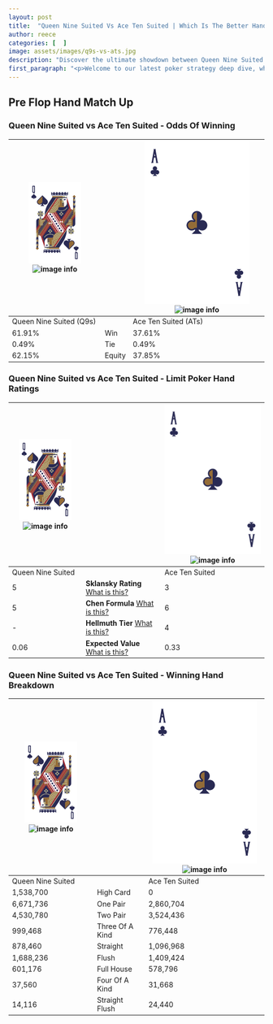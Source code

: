 ```yaml
---
layout: post
title:  "Queen Nine Suited Vs Ace Ten Suited | Which Is The Better Hand In Poker? A Complete Guide"
author: reece
categories: [  ]
image: assets/images/q9s-vs-ats.jpg
description: "Discover the ultimate showdown between Queen Nine Suited and Ace Ten Suited in poker! Uncover the odds, strategies, and scenarios where one hand triumphs over the other. Get ready to up your poker game with this thrilling analysis."
first_paragraph: "<p>Welcome to our latest poker strategy deep dive, where we're pitting two distinct hands against each other in a high-stakes showdown: Queen Nine Suited vs Ace Ten Suited.</p><p>In the dynamic world of poker, every decision counts, and knowing which hand holds the upper hand is key to your success at the table.</p><p>In this article, we'll dissect these two hands, explore the scenarios where one dominates the other, and equip you with the knowledge to make strategic choices that can tip the odds in your favor.</p><p>Get ready to unravel the intriguing dynamics of these poker hands and elevate your game to new heights.</p>"
---
```




[comment]: # (sp0)

## Pre Flop Hand Match Up

<div class="table hand-ratings" markdown="1"> 



### Queen Nine Suited vs Ace Ten Suited - Odds Of Winning


    
| ![image info](assets/images/hand1/Q.png) ![image info](assets/images/hand1/9s.png) |  | ![image info](assets/images/hand2/A.png) ![image info](assets/images/hand2/Ts.png) |
| -------- | -------- | -------- |
| Queen Nine Suited (Q9s) |  | Ace Ten Suited (ATs) |
| 61.91% | Win | 37.61% |
| 0.49% | Tie | 0.49% |
| 62.15% | Equity | 37.85% |




[comment]: # (sp1)



### Queen Nine Suited vs Ace Ten Suited - Limit Poker Hand Ratings


    
| ![image info](assets/images/hand1/Q.png) ![image info](assets/images/hand1/9s.png) |  | ![image info](assets/images/hand2/A.png) ![image info](assets/images/hand2/Ts.png) |
| -------- | -------- | -------- |
| Queen Nine Suited |  | Ace Ten Suited |
| 5 | **Sklansky Rating** [What is this?](/sklansky-rating-explained) | 3 |
| 5 | **Chen Formula** [What is this?](/chen-formula-explained) | 6 |
| - | **Hellmuth Tier** [What is this?](/Hellmuth-tier-explained) | 4 |
| 0.06 | **Expected Value** [What is this?](/expected-value-explained) | 0.33 |




[comment]: # (sp2)



### Queen Nine Suited vs Ace Ten Suited - Winning Hand Breakdown


    
| ![image info](assets/images/hand1/Q.png) ![image info](assets/images/hand1/9s.png) |  | ![image info](assets/images/hand2/A.png) ![image info](assets/images/hand2/Ts.png) |
| -------- | -------- | -------- |
| Queen Nine Suited |  | Ace Ten Suited |
| 1,538,700 | High Card | 0 |
| 6,671,736 | One Pair | 2,860,704 |
| 4,530,780 | Two Pair | 3,524,436 |
| 999,468 | Three Of A Kind | 776,448 |
| 878,460 | Straight | 1,096,968 |
| 1,688,236 | Flush | 1,409,424 |
| 601,176 | Full House | 578,796 |
| 37,560 | Four Of A Kind | 31,668 |
| 14,116 | Straight Flush | 24,440 |




[comment]: # (sp3)



</div>

[comment]: # (sp4)



[comment]: # (sp5)

